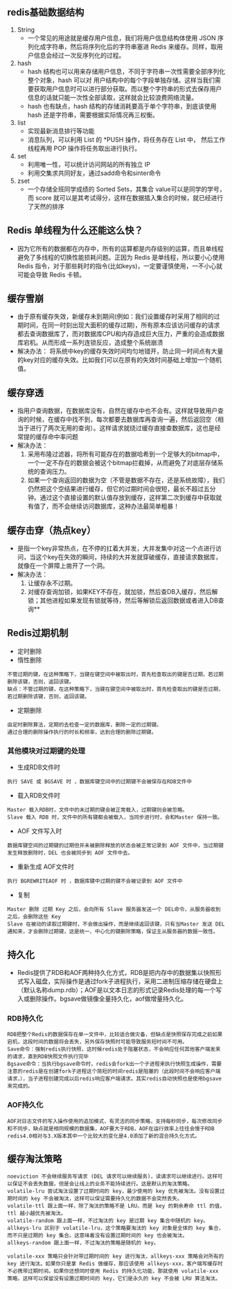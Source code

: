 ## redis基础数据结构
   1. String
      * 一个常见的用途就是缓存用户信息，我们将用户信息结构体使用 JSON 序列化成字符串，然后将序列化后的字符串塞进 Redis 来缓存。同样，取用户信息会经过一次反序列化的过程。
   2. hash
      * hash 结构也可以用来存储用户信息，不同于字符串一次性需要全部序列化整个对象，hash 可以对 用户结构中的每个字段单独存储。这样当我们需要获取用户信息时可以进行部分获取。而以整个字符串的形式去保存用户信息的话就只能一次性全部读取，这样就会比较浪费网络流量。
      * hash 也有缺点，hash 结构的存储消耗要高于单个字符串，到底该使用 hash 还是字符串，需要根据实际情况再三权衡。
   3. list
      * 实现最新消息排行等功能
      * 消息队列，可以利用 List 的 *PUSH 操作，将任务存在 List 中，
        然后工作线程再用 POP 操作将任务取出进行执行。
   4. set
      * 利用唯一性，可以统计访问网站的所有独立 IP
      * 利用交集求共同好友，通过sadd命令和sinter命令
   5. zset
      * 一个存储全班同学成绩的 Sorted Sets，其集合 value可以是同学的学号，而 score 就可以是其考试得分，这样在数据插入集合的时候，就已经进行了天然的排序
## Redis 单线程为什么还能这么快？
   *   因为它所有的数据都在内存中，所有的运算都是内存级别的运算，而且单线程避免了多线程的切换性能损耗问题。正因为 Redis 是单线程，所以要小心使用 Redis 指令，对于那些耗时的指令(比如keys)，一定要谨慎使用，一不小心就可能会导致 Redis 卡顿。
## 缓存雪崩
   * 由于原有缓存失效，新缓存未到期间(例如：我们设置缓存时采用了相同的过期时间，在同一时刻出现大面积的缓存过期)，所有原本应该访问缓存的请求都去查询数据库了，而对数据库CPU和内存造成巨大压力，严重的会造成数据库宕机。从而形成一系列连锁反应，造成整个系统崩溃
   * 解决办法： 将系统中key的缓存失效时间均匀地错开，防止同一时间点有大量的key对应的缓存失效。比如我们可以在原有的失效时间基础上增加一个随机值。
## 缓存穿透
   * 指用户查询数据，在数据库没有，自然在缓存中也不会有。这样就导致用户查询的时候，在缓存中找不到，每次都要去数据库再查询一遍，然后返回空（相当于进行了两次无用的查询）。这样请求就绕过缓存直接查数据库，这也是经常提的缓存命中率问题	
   * 解决办法：
     1. 采用布隆过滤器，将所有可能存在的数据哈希到一个足够大的bitmap中，一个一定不存在的数据会被这个bitmap拦截掉，从而避免了对底层存储系统的查询压力。
     2. 如果一个查询返回的数据为空（不管是数据不存在，还是系统故障），我们仍然把这个空结果进行缓存，但它的过期时间会很短，最长不超过五分钟。通过这个直接设置的默认值存放到缓存，这样第二次到缓存中获取就有值了，而不会继续访问数据库，这种办法最简单粗暴！
## 缓存击穿（热点key）
   * 是指一个key非常热点，在不停的扛着大并发，大并发集中对这一个点进行访问，当这个key在失效的瞬间，持续的大并发就穿破缓存，直接请求数据库，就像在一个屏障上凿开了一个洞。
   * 解决办法：
     1. 让缓存永不过期。    
     2. 对缓存查询加锁，如果KEY不存在，就加锁，然后查DB入缓存，然后解锁；其他进程如果发现有锁就等待，然后等解锁后返回数据或者进入DB查询**
     
 ## Redis过期机制
   * 定时删除
   * 惰性删除
    
    不管过期的键，在这种策略下，当键在键空间中被取出时，首先检查取出的键是否过期，若过期删除该键，否则，返回该键。
    缺点：不管过期的键，在这种策略下，当键在键空间中被取出时，首先检查取出的键是否过期，若过期删除该键，否则，返回该键。
   * 定期删除
   
    由定时删除算法，定期的去检查一定的数据库，删除一定的过期键。
    通过合理的删除操作执行的时长和频率，达到合理的删除过期键。
### 其他模块对过期键的处理
   * 生成RDB文件时
   
    执行 SAVE 或 BGSAVE 时 ，数据库键空间中的过期键不会被保存在RDB文件中
   * 载入RDB文件时
   
    Master 载入RDB时，文件中的未过期的键会被正常载入，过期键则会被忽略。
    Slave 载入 RDB 时，文件中的所有键都会被载入，当同步进行时，会和Master 保持一致。
   * AOF 文件写入时
   
    数据库键空间的过期键的过期但并未被删除释放的状态会被正常记录到 AOF 文件中，当过期键发生释放删除时，DEL 也会被同步到 AOF 文件中去。
    
   * 重新生成 AOF文件时
   
    执行 BGREWRITEAOF 时 ，数据库键中过期的键不会被记录到 AOF 文件中
    
   * 复制
   
    Master 删除 过期 Key 之后，会向所有 Slave 服务器发送一个 DEL命令，从服务器收到之后，会删除这些 Key
    Slave 在被动的读取过期键时，不会做出操作，而是继续返回该键，只有当Master 发送 DEL 通知来，才会删除过期键，这是统一、中心化的键删除策略，保证主从服务器的数据一致性。
    
    
## 持久化
   * Redis提供了RDB和AOF两种持久化方式，RDB是把内存中的数据集以快照形式写入磁盘，实际操作是通过fork子进程执行，采用二进制压缩存储在硬盘上（默认名称dump.rdb）；AOF是以文本日志的形式记录Redis处理的每一个写入或删除操作。bgsave做镜像全量持久化，aof做增量持久化。
### RDB持久化
    RDB把整个Redis的数据保存在单一文件中，比较适合做灾备，但缺点是快照保存完成之前如果宕机，这段时间的数据将会丢失，另外保存快照时可能导致服务短时间不可用。
    Save命令：强制redis执行快照，这时候redis处于阻塞状态，不会响应任何其他客户端发来的请求，直到RDB快照文件执行完毕
    Bgsave命令：当执行bgsave命令时，redis会fork出一个子进程来执行快照生成操作，需要注意的redis是在创建fork子进程这个简短的时间redis是阻塞的（此段时间不会响应客户端请求，），当子进程创建完成以后redis响应客户端请求。其实redis自动快照也是使用bgsave来完成的。
    
### AOF持久化
    AOF对日志文件的写入操作使用的追加模式，有灵活的同步策略，支持每秒同步，每次修改同步和不同步，缺点就是相同规模的数据集，AOF要大于RDB，AOF在运行效率上往往会慢于RDB
    redis4.0相对与3.X版本其中一个比较大的变化是4.0添加了新的混合持久化方式。
    
    
## 缓存淘汰策略
    noeviction 不会继续服务写请求 (DEL 请求可以继续服务)，读请求可以继续进行。这样可以保证不会丢失数据，但是会让线上的业务不能持续进行。这是默认的淘汰策略。
    volatile-lru 尝试淘汰设置了过期时间的 key，最少使用的 key 优先被淘汰。没有设置过期时间的 key 不会被淘汰，这样可以保证需要持久化的数据不会突然丢失。
    volatile-ttl 跟上面一样，除了淘汰的策略不是 LRU，而是 key 的剩余寿命 ttl 的值，ttl 越小越优先被淘汰。
    volatile-random 跟上面一样，不过淘汰的 key 是过期 key 集合中随机的 key。
    allkeys-lru 区别于 volatile-lru，这个策略要淘汰的 key 对象是全体的 key 集合，而不只是过期的 key 集合。这意味着没有设置过期时间的 key 也会被淘汰。
    allkeys-random 跟上面一样，不过淘汰的策略是随机的 key。
     
    volatile-xxx 策略只会针对带过期时间的 key 进行淘汰，allkeys-xxx 策略会对所有的 key 进行淘汰。如果你只是拿 Redis 做缓存，那应该使用 allkeys-xxx，客户端写缓存时不必携带过期时间。如果你还想同时使用 Redis 的持久化功能，那就使用 volatile-xxx 策略，这样可以保留没有设置过期时间的 key，它们是永久的 key 不会被 LRU 算法淘汰。